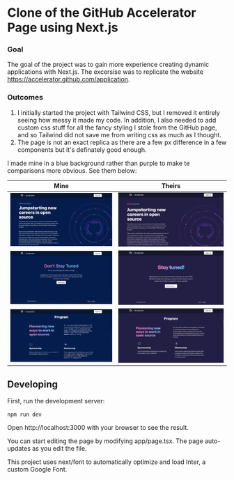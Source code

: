 # Clone of the GitHub Accelerator Page using Next.js

### Goal
The goal of the project was to gain more experience creating dynamic applications with Next.js. The excersise was to replicate the website https://accelerator.github.com/application.

### Outcomes
1. I initially started the project with Tailwind CSS, but I removed it entirely seeing how messy it made my code. In addition, I also needed to add custom css stuff for all the fancy styling I stole from the GitHub page, and so Tailwind did not save me from writing css as much as I thought.
2. The page is not an exact replica as there are a few px difference in a few components but it's definately good enough. 

I made mine in a blue background rather than purple to make te comparisons more obvious. See them below:

Mine            |  Theirs
:-------------------------:|:-------------------------:
![mine](./images/mine.png) | ![theirs](./images/theirs.png)
![mine2](./images/mine2_update.png) | ![theirs2](./images/theirs2.png)
![mine3](./images/mine3.png) | ![theirs3](./images/theirs3.png)

## Developing

First, run the development server:
```
npm run dev
```
Open http://localhost:3000 with your browser to see the result.

You can start editing the page by modifying app/page.tsx. The page auto-updates as you edit the file.

This project uses next/font to automatically optimize and load Inter, a custom Google Font.